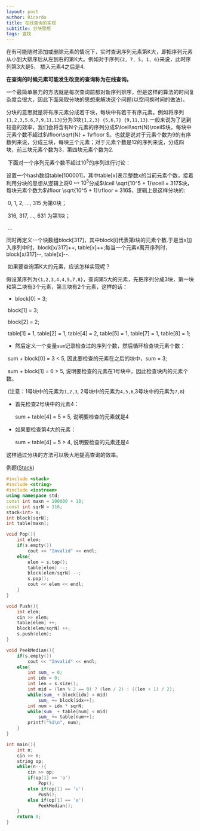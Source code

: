 ```yaml
---
layout: post
author: Ricardo
title: 在线查询的实现
subtitle: 分块思想
tags: 查找
---
```


​	在有可能随时添加或删除元素的情况下，实时查询序列元素第K大，即把序列元素从小到大排序后从左到右的第K大。例如对于序列`{2, 7, 5, 1, 6}`来说，此时序列第3大是5， 插入元素4之后是4.

​	**在查询的时候元素可能发生改变的查询称为在线查询。**

​	一个最简单暴力的方法就是每次查询前都对新序列排序，但是这样的算法的时间复杂度会很大，因此下面采取分块的思想来解决这个问题(以空间换时间的做法)。

​	分块的意思就是将有序元素分成若干块，每块中有若干有序元素。例如将序列`{1,2,3,5,6,7,9,11,13}`分为3块`{1,2,3} {5,6,7} {9,11,13}`.一般来说为了达到较高的效率，我们会将含有N个元素的序列分成$\lceil\sqrt{N}\rceil$块，每块中元素个数不超过$\lfloor\sqrt{N} + 1\rfloor $。也就是说对于元素个数为9的有序数列来说，分成三块，每块三个元素；对于元素个数是12的序列来说，分成四块，前三块元素个数为3，第四块元素个数为2.

​	下面对一个序列元素个数不超过$10^5$的序列进行讨论：

​	设置一个hash数组table[100001]，其中table[x]表示整数x的当前元素个数，接着利用分块的思想从逻辑上将$0 \backsim10^5$分成$\lceil \sqrt{10^5 + 1}\rceil = 317$块，每块元素个数为$\lfloor \sqrt{10^5 + 1}\rfloor = 316$，逻辑上是这样分块的:

​	0, 1, 2, ..., 315 为第0块；

​	316, 317, ..., 631 为第1块；

​	...

​	同时再定义一个块数组block[317]，其中block[i]代表第i块的元素个数.于是当x加入序列中时，block[x/317]++, table[x]++;每当一个元素x离开序列时， block[x/317]--, table[x]--.

​	如果要查询第K大的元素，应该怎样实现呢？

​	假设某序列为`{1,2,3,4,4,5,7,8}`，查询第5大的元素，先把序列分成3块，第一块和第二块有3个元素，第三块有2个元素，这样的话：

-  block[0] = 3;

​	block[1] = 3;

​	block[2] = 2;

​	table[1] = 1, table[2] = 1, table[4] = 2, table[5] = 1, table[7] = 1, table[8] = 1;

- 然后定义一个变量`sum`记录检查过的序列个数，然后循环检查块元素个数：

​	sum + block[0] = 3 < 5, 因此要检查的元素在之后的块中，sum = 3;

​	sum + block[1] = 6 > 5, 说明要检查的元素在1号块中，因此检查块内的元素个数。

​	(注意：1号块中的元素为`1,2,3`, 2号块中的元素为`4,5,6`,3号块中的元素为`7,8`)

- 首先检查2号块中的元素4：

  sum + table[4] = 5 = 5, 说明要检查的元素就是4

- 如果要检查第4大的元素：

  sum + table[4] = 5 > 4, 说明要检查的元素还是4



这样通过分块的方法可以极大地提高查询的效率。

例题([Stack](https://www.nowcoder.com/pat/5/problem/4110))

````c++
#include <stack>
#include <string>
#include <iostream>
using namespace std;
const int maxn = 100000 + 10;
const int sqrN = 316;
stack<int> s;
int block[sqrN];
int table[maxn];

void Pop(){
	int elem;
	if(s.empty())
		cout << "Invalid" << endl;
	else{
		elem = s.top();
		table[elem] --;
		block[elem/sqrN] --;
		s.pop();
		cout << elem << endl;
	}
}

void Push(){
	int elem;
	cin >> elem;
	table[elem] ++;
	block[elem/sqrN] ++;
	s.push(elem);
}

void PeekMedian(){
	if(s.empty())
		cout << "Invalid" << endl;
	else{
		int sum_ = 0;
		int idx = 0;
		int len = s.size();
		int mid = (len % 2 == 0) ? (len / 2) : ((len + 1) / 2);
		while(sum_ + block[idx] < mid)
			sum_ += block[idx++];
		int num = idx * sqrN;
		while(sum_ + table[num] < mid)
			sum_ += table[num++];
		printf("%d\n", num);
	}
}

int main(){
	int n;
	cin >> n;
	string op;
	while(n--){
		cin >> op;
		if(op[1] == 'o')
			Pop();
		else if(op[1] == 'u')
			Push();
		else if(op[1] == 'e')
			PeekMedian();
	}
	return 0;
}
````